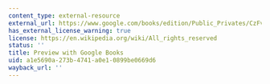 ```yaml
---
content_type: external-resource
external_url: https://www.google.com/books/edition/Public_Privates/CzFvGY0lRYoC?hl=en&gbpv=1&dq=public+privates&printsec=frontcover
has_external_license_warning: true
license: https://en.wikipedia.org/wiki/All_rights_reserved
status: ''
title: Preview with Google Books
uid: a1e5690a-273b-4741-a0e1-0899be0669d6
wayback_url: ''
---
```

